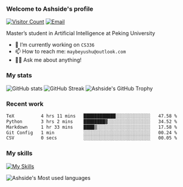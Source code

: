### Welcome to Ashside's profile

[![Visitor Count](https://visitor-badge.laobi.icu/badge?page_id=Ashside)](https://github.com/Ashside)
[![Email](https://img.shields.io/badge/Email-maybeyushu@outlook.com-blue)](mailto:maybeyushu@outlook.com)


Master’s student in Artificial Intelligence at Peking University

- 🔭 I’m currently working on `CS336`
- 📫 How to reach me: `maybeyushu@outlook.com`
- 👨‍💻 Ask me about anything!

### My stats

![GitHub stats](https://github-readme-stats.vercel.app/api?username=Ashside&show_icons=true)
![GitHub Streak](https://github-readme-streak-stats.herokuapp.com/?user=Ashside)
![Ashside's GitHub Trophy](https://github-profile-trophy.vercel.app/?username=Ashside&theme=onedark)



### Recent work

<!--START_SECTION:waka-->

```txt
TeX          4 hrs 11 mins   ████████████░░░░░░░░░░░░░   47.58 %
Python       3 hrs 2 mins    ████████▓░░░░░░░░░░░░░░░░   34.52 %
Markdown     1 hr 33 mins    ████▒░░░░░░░░░░░░░░░░░░░░   17.58 %
Git Config   1 min           ░░░░░░░░░░░░░░░░░░░░░░░░░   00.24 %
CSV          0 secs          ░░░░░░░░░░░░░░░░░░░░░░░░░   00.05 %
```

<!--END_SECTION:waka-->

### My skills

[![My Skills](https://skillicons.dev/icons?i=go,python,cpp,vue)](https://skillicons.dev)

![Ashside's Most used languages](https://github-readme-stats.vercel.app/api/top-langs/?username=Ashside&layout=compact&hide_border=true&langs_count=4)


